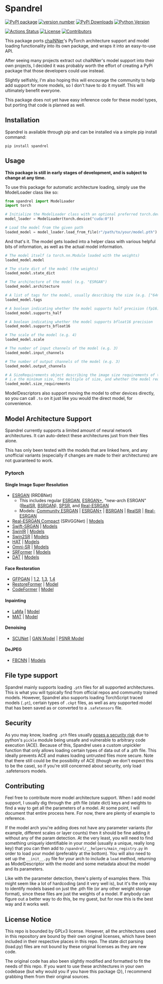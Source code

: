 # Spandrel

[![PyPI package](https://img.shields.io/badge/pip%20install-spandrel-brightgreen)](https://pypi.org/project/spandrel/)
[![version number](https://img.shields.io/pypi/v/spandrel?color=green&label=version)](https://github.com/chaiNNer-org/spandrel/releases)
[![PyPi Downloads](https://img.shields.io/pypi/dw/spandrel)](https://pypi.org/project/spandrel/#files)
[![Python Version](https://img.shields.io/pypi/pyversions/spandrel)](https://pypi.org/project/spandrel/#files:~:text=Requires%3A%20Python%20%3C3.12%2C%20%3E%3D3.8)

[![Actions Status](https://github.com/chaiNNer-org/spandrel/workflows/Test/badge.svg)](https://github.com/chaiNNer-org/spandrel/actions)
[![License](https://img.shields.io/github/license/chaiNNer-org/spandrel)](https://github.com/chaiNNer-org/spandrel/blob/main/LICENSE)
[![Contributors](https://img.shields.io/github/contributors/chaiNNer-org/spandrel)](https://github.com/chaiNNer-org/spandrel/graphs/contributors)

This package ports [chaiNNer](https://github.com/chaiNNer-org/chaiNNer)'s PyTorch architecture support and model loading functionality into its own package, and wraps it into an easy-to-use API.

After seeing many projects extract out chaiNNer's model support into their own projects, I decided it was probably worth the effort of creating a PyPi package that those developers could use instead.

Slightly selfishly, I'm also hoping this will encourage the community to help add support for more models, so I don't have to do it myself. This will ultimately benefit everyone.

This package does not yet have easy inference code for these model types, but porting that code is planned as well.

## Installation

Spandrel is available through pip and can be installed via a simple pip install command:

```shell
pip install spandrel
```

## Usage

**This package is still in early stages of development, and is subject to change at any time.**

To use this package for automatic architecture loading, simply use the ModelLoader class like so:

```python
from spandrel import ModelLoader
import torch

# Initialize the ModelLoader class with an optional preferred torch.device. Defaults to cpu.
model_loader = ModelLoader(torch.device("cuda:0"))

# Load the model from the given path
loaded_model = model_loader.load_from_file(r"/path/to/your/model.pth")
```

And that's it. The model gets loaded into a helper class with various helpful bits of information, as well as the actual model information.

```py
# The model itself (a torch.nn.Module loaded with the weights)
loaded_model.model

# The state dict of the model (the weights)
loaded_model.state_dict

# The architecture of the model (e.g. "ESRGAN")
loaded_model.architecture

# A list of tags for the model, usually describing the size (e.g. ["64nf", "large"])
loaded_model.tags

# A boolean indicating whether the model supports half precision (fp16)
loaded_model.supports_half

# A boolean indicating whether the model supports bfloat16 precision
loaded_model.supports_bfloat16

# The scale of the model (e.g. 4)
loaded_model.scale

# The number of input channels of the model (e.g. 3)
loaded_model.input_channels

# The number of output channels of the model (e.g. 3)
loaded_model.output_channels

# A SizeRequirements object describing the image size requirements of the model
# i.e the minimum size, the multiple of size, and whether the model requires a square input
loaded_model.size_requirements
```

ModelDescriptors also support moving the model to other devices directly, so you can call `.to` on it just like you would the direct model, for convenience.

## Model Architecture Support

Spandrel currently supports a limited amount of neural network architectures. It can auto-detect these architectures just from their files alone.

This has only been tested with the models that are linked here, and any unofficial variants (especially if changes are made to their architectures) are not guaranteed to work.

### Pytorch

#### Single Image Super Resolution

- [ESRGAN](https://github.com/xinntao/ESRGAN) (RRDBNet)
  - This includes regular [ESRGAN](https://github.com/xinntao/ESRGAN), [ESRGAN+](https://github.com/ncarraz/ESRGANplus), "new-arch ESRGAN" ([RealSR](https://github.com/jixiaozhong/RealSR), [BSRGAN](https://github.com/cszn/BSRGAN)), [SPSR](https://github.com/Maclory/SPSR), and [Real-ESRGAN](https://github.com/xinntao/Real-ESRGAN)
  - Models: [Community ESRGAN](https://openmodeldb.info) | [ESRGAN+](https://drive.google.com/drive/folders/1lNky9afqEP-qdxrAwDFPJ1g0ui4x7Sin) | [BSRGAN](https://github.com/cszn/BSRGAN/tree/main/model_zoo) | [RealSR](https://github.com/jixiaozhong/RealSR#pre-trained-models) | [Real-ESRGAN](https://github.com/xinntao/Real-ESRGAN/blob/master/docs/model_zoo.md)
- [Real-ESRGAN Compact](https://github.com/xinntao/Real-ESRGAN) (SRVGGNet) | [Models](https://github.com/xinntao/Real-ESRGAN/blob/master/docs/model_zoo.md)
- [Swift-SRGAN](https://github.com/Koushik0901/Swift-SRGAN) | [Models](https://github.com/Koushik0901/Swift-SRGAN/releases/tag/v0.1)
- [SwinIR](https://github.com/JingyunLiang/SwinIR) | [Models](https://github.com/JingyunLiang/SwinIR/releases/tag/v0.0)
- [Swin2SR](https://github.com/mv-lab/swin2sr) | [Models](https://github.com/mv-lab/swin2sr/releases/tag/v0.0.1)
- [HAT](https://github.com/XPixelGroup/HAT) | [Models](https://drive.google.com/drive/folders/1HpmReFfoUqUbnAOQ7rvOeNU3uf_m69w0)
- [Omni-SR](https://github.com/Francis0625/Omni-SR) | [Models](https://github.com/Francis0625/Omni-SR#preparation)
- [SRFormer](https://github.com/HVision-NKU/SRFormer) | [Models](https://github.com/HVision-NKU/SRFormer#pretrain-models)
- [DAT](https://github.com/zhengchen1999/DAT) | [Models](https://github.com/zhengchen1999/DAT#testing)

#### Face Restoration

- [GFPGAN](https://github.com/TencentARC/GFPGAN) | [1.2](https://github.com/TencentARC/GFPGAN/releases/download/v1.3.0/GFPGANv1.2.pth), [1.3](https://github.com/TencentARC/GFPGAN/releases/download/v1.3.0/GFPGANv1.3.pth), [1.4](https://github.com/TencentARC/GFPGAN/releases/download/v1.3.4/GFPGANv1.4.pth)
- [RestoreFormer](https://github.com/wzhouxiff/RestoreFormer) | [Model](https://github.com/TencentARC/GFPGAN/releases/download/v1.3.4/RestoreFormer.pth)
- [CodeFormer](https://github.com/sczhou/CodeFormer) | [Model](https://github.com/sczhou/CodeFormer/releases/download/v0.1.0/codeformer.pth)

#### Inpainting

- [LaMa](https://github.com/advimman/lama) | [Model](https://github.com/Sanster/models/releases/download/add_big_lama/big-lama.pt)
- [MAT](https://github.com/fenglinglwb/MAT) | [Model](https://github.com/Sanster/models/releases/download/add_mat/Places_512_FullData_G.pth)

#### Denoising

- [SCUNet](https://github.com/cszn/SCUNet) | [GAN Model](https://github.com/cszn/KAIR/releases/download/v1.0/scunet_color_real_gan.pth) | [PSNR Model](https://github.com/cszn/KAIR/releases/download/v1.0/scunet_color_real_psnr.pth)

#### DeJPEG

- [FBCNN](https://github.com/jiaxi-jiang/FBCNN) | [Models](https://github.com/jiaxi-jiang/FBCNN/releases/tag/v1.0)


## File type support

Spandrel mainly supports loading `.pth` files for all supported architectures. This is what you will typically find from official repos and community trained models. However, Spandrel also supports loading TorchScript traced models (`.pt`), certain types of `.ckpt` files, as well as any supported model that has been saved as or converted to a `.safetensors` file.

## Security

As you may know, loading `.pth` files usually [poses a security risk](https://github.com/pytorch/pytorch/issues/52596) due to python's `pickle` module being unsafe and vulnerable to arbitrary code execution (ACE). Because of this, Spandrel uses a custom unpickler function that only allows loading certain types of data out of a .pth file. This ideally prevents ACE and makes loading untrusted files more secure. Note that there still could be the possibility of ACE (though we don't expect this to be the case), so if you're still concerned about security, only load .safetensors models.

## Contributing

Feel free to contribute more model architecture support. When I add model support, I usually dig through the .pth file (state dict) keys and weights to find a way to get all the parameters of a model. At some point, I will document that entire process here. For now, there are plenty of example to reference.

If the model arch you're adding does not have any parameter variants (for example, different scales or layer counts) then it should be fine adding it without any of the param detection. At the very least, you will need to find something uniquely identifiable in your model (usually a unique, really long key) that you can then add to `/spandrel/__helpers/main_registry.py` in order to load your model (preferably at the bottom). You will also need to set up the `__init__.py` file for your arch to include a `load` method, returning as ModelDescriptor with the model and some metadata about the model and its parameters.

Like with the parameter detection, there's plenty of examples there. This might seem like a lot of hardcoding (and it very well is), but it's the only way to identify models based on just the .pth file (or any other weight storage format), since these files are just the weights of a model. If anybody can figure out a better way to do this, be my guest, but for now this is the best way and it works well.

## License Notice

This repo is bounded by GPLv3 license. However, all the architectures used in this repository are bound by their own original licenses, which have been included in their respective places in this repo. The state dict parsing (load.py) files are not bound by these original licenses as they are new code.

The original code has also been slightly modified and formatted to fit the needs of this repo. If you want to use these architectures in your own codebase (but why would you if you have this package 😉), I recommend grabbing them from their original sources.
